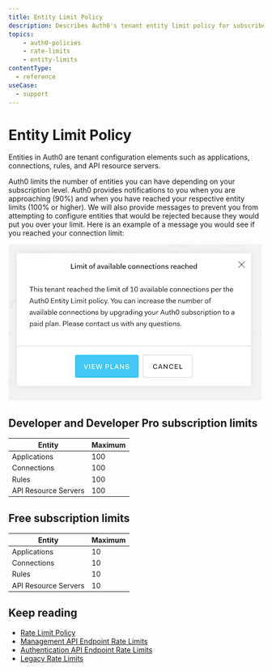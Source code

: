 ```yaml
---
title: Entity Limit Policy
description: Describes Auth0's tenant entity limit policy for subscribers.
topics:
    - auth0-policies
    - rate-limits
    - entity-limits
contentType:
  - reference
useCase:
  - support
---
```

# Entity Limit Policy

Entities in Auth0 are tenant configuration elements such as applications, connections, rules, and API resource servers. 

Auth0 limits the number of entities you can have depending on your subscription level. Auth0 provides notifications to you when you are approaching (90%) and when you have reached your respective entity limits (100% or higher). We will also provide messages to prevent you from attempting to configure entities that would be rejected because they would put you over your limit. Here is an example of a message you would see if you reached your connection limit:

![Entity Limit Reached](/media/articles/policies/entity-limit-reached.png)

## Developer and Developer Pro subscription limits

| Entity | Maximum | 
| - | - |
| Applications | 100 |
| Connections | 100 |
| Rules | 100 |
| API Resource Servers | 100 |

## Free subscription limits

| Entity | Maximum | 
| - | - |
| Applications | 10 |
| Connections | 10 |
| Rules | 10 |
| API Resource Servers | 10 |

## Keep reading

* [Rate Limit Policy](/policies/rate-limits)
* [Management API Endpoint Rate Limits](/policies/rate-limits-mgmt-api)
* [Authentication API Endpoint Rate Limits](/policies/rate-limits-auth-api)
* [Legacy Rate Limits](/policies/legacy-rate-limits)
